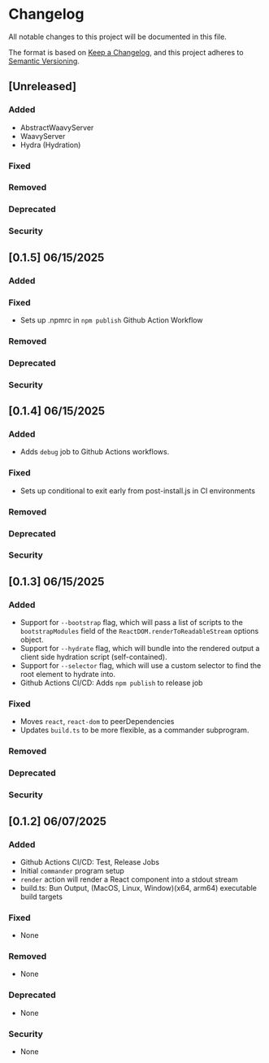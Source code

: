# Changelog

All notable changes to this project will be documented in this file.

The format is based on [Keep a Changelog](https://keepachangelog.com/en/1.1.0/),
and this project adheres to [Semantic Versioning](https://semver.org/spec/v2.0.0.html).

## [Unreleased]

### Added

- AbstractWaavyServer
- WaavyServer
- Hydra (Hydration)

### Fixed

### Removed

### Deprecated

### Security

## [0.1.5] 06/15/2025

### Added

### Fixed

- Sets up .npmrc in `npm publish` Github Action Workflow

### Removed

### Deprecated

### Security

## [0.1.4] 06/15/2025

### Added

- Adds `debug` job to Github Actions workflows.

### Fixed

- Sets up conditional to exit early from post-install.js in CI environments

### Removed

### Deprecated

### Security

## [0.1.3] 06/15/2025

### Added

- Support for `--bootstrap` flag, which will pass a list of scripts to the `bootstrapModules` field of the `ReactDOM.renderToReadableStream` options object.
- Support for `--hydrate` flag, which will bundle into the rendered output a client side hydration script (self-contained).
- Support for `--selector` flag, which will use a custom selector to find the root element to hydrate into.
- Github Actions CI/CD: Adds `npm publish` to release job

### Fixed

- Moves `react`, `react-dom` to peerDependencies
- Updates `build.ts` to be more flexible, as a commander subprogram.

### Removed

### Deprecated

### Security

## [0.1.2] 06/07/2025

### Added

- Github Actions CI/CD: Test, Release Jobs
- Initial `commander` program setup
- `render` action will render a React component into a stdout stream
- build.ts: Bun Output, (MacOS, Linux, Window)(x64, arm64) executable build targets

### Fixed

- None

### Removed

- None

### Deprecated

- None

### Security

- None
